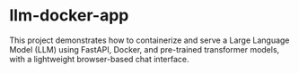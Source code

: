 # llm-docker-app
This project demonstrates how to containerize and serve a Large Language Model (LLM) using FastAPI, Docker, and pre-trained transformer models, with a lightweight browser-based chat interface.
